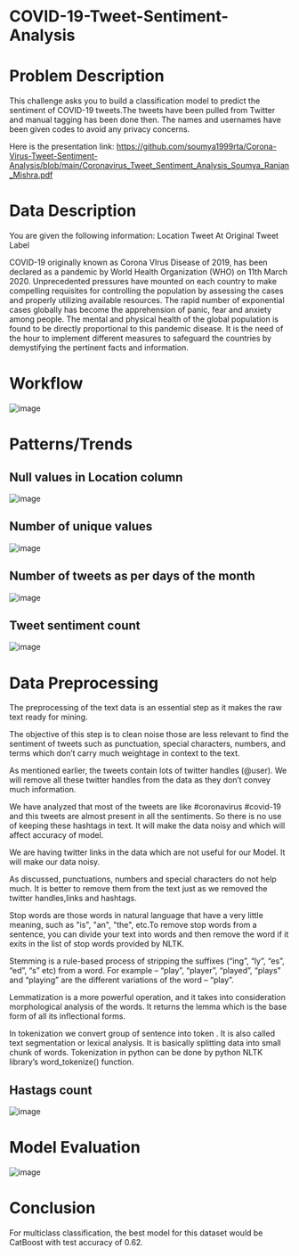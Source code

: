 # COVID-19-Tweet-Sentiment-Analysis

# Problem Description 

This challenge asks you to build a classification model to predict the sentiment of COVID-19 tweets.The tweets have been pulled from Twitter and manual tagging has been done then.
The names and usernames have been given codes to avoid any privacy concerns.

Here is the presentation link: https://github.com/soumya1999rta/Corona-Virus-Tweet-Sentiment-Analysis/blob/main/Coronavirus_Tweet_Sentiment_Analysis_Soumya_Ranjan_Mishra.pdf

# Data Description

You are given the following information:
Location
Tweet At
Original Tweet
Label

COVID-19 originally known as Corona VIrus Disease of 2019, has been declared as a pandemic by World Health Organization (WHO) on 11th March 2020. Unprecedented pressures have mounted on each country to make compelling requisites for controlling the population by assessing the cases and properly utilizing available resources. The rapid number of exponential cases globally has become the apprehension of panic, fear and anxiety among people. The mental and physical health of the global population is found to be directly proportional to this pandemic disease. It is the need of the hour to implement different measures to safeguard the countries by demystifying the pertinent facts and information.


# Workflow
![image](https://user-images.githubusercontent.com/47490381/121369336-61804280-c959-11eb-92ed-f05566ff69fb.png)

# Patterns/Trends 

## Null values in Location column
![image](https://user-images.githubusercontent.com/47490381/121406127-6ce46580-c97b-11eb-891b-6eb647fac9ac.png)

## Number of unique values
![image](https://user-images.githubusercontent.com/47490381/121406296-9a311380-c97b-11eb-8e2c-e1740c6302d5.png)

## Number of tweets as per days of the month
![image](https://user-images.githubusercontent.com/47490381/121406428-c2207700-c97b-11eb-8fc8-a23b6060bbf1.png)

## Tweet sentiment count
![image](https://user-images.githubusercontent.com/47490381/121406533-dfeddc00-c97b-11eb-9a74-f3bb7e6bc370.png)

# Data Preprocessing

The preprocessing of the text data is an essential step as it makes the raw text ready for mining.

The objective of this step is to clean noise those are less relevant to find the sentiment of tweets such as punctuation, special characters, numbers, and terms which don’t carry much weightage in context to the text.

As mentioned earlier, the tweets contain lots of twitter handles (@user). We will remove all these twitter handles from the data as they don’t convey much information.

We have analyzed that most of the tweets are like #coronavirus #covid-19 and this tweets are almost present in all the sentiments. So there is no use of keeping these hashtags in text. It will make the data noisy and which will affect accuracy of model.

We are having twitter links in the data which are not useful for our Model. It will make our data noisy.

As discussed, punctuations, numbers and special characters do not help much. It is better to remove them from the text just as we removed the twitter handles,links and hashtags.

Stop words are those words in natural language that have a very little meaning, such as "is", "an", "the", etc.To remove stop words from a sentence, you can divide your text into words and then remove the word if it exits in the list of stop words provided by NLTK.

Stemming is a rule-based process of stripping the suffixes (“ing”, “ly”, “es”, “ed”, “s” etc) from a word. For example – “play”, “player”, “played”, “plays” and “playing” are the different variations of the word – “play”.

Lemmatization is a more powerful operation, and it takes into consideration morphological analysis of the words. It returns the lemma which is the base form of all its inflectional forms.

In tokenization we convert group of sentence into token . It is also called text segmentation or lexical analysis. It is basically splitting data into small chunk of words. Tokenization in python can be done by python NLTK library’s word_tokenize() function.

## Hastags count
![image](https://user-images.githubusercontent.com/47490381/121406723-1f1c2d00-c97c-11eb-86f6-fcecb6ede885.png)

# Model Evaluation
![image](https://user-images.githubusercontent.com/47490381/121406818-41ae4600-c97c-11eb-91a6-e9299fcc0dbd.png)

# Conclusion
For multiclass classification, the best model for this dataset would be CatBoost with test accuracy of 0.62.
